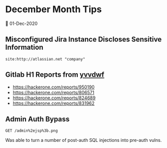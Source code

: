 # December Month Tips

📅 01-Dec-2020
## Misconfigured Jira Instance Discloses Sensitive Information
`site:http://atlassian.net "company"`

## Gitlab H1 Reports from [yvvdwf](https://hackerone.com/yvvdwf?type=user)
- https://hackerone.com/reports/950190
- https://hackerone.com/reports/806571
- https://hackerone.com/reports/824689
- https://hackerone.com/reports/831962

## Admin Auth Bypass
```http
GET /admin%2ejsp%3b.png
```
Was able to turn a number of post-auth SQL injections into pre-auth vulns.
